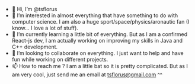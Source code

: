 - 👋 Hi, I’m @tsflorus
- 👀 I’m interested in almost everything that have something to do with computer science. I am also a huge sport/space/physics/aronautic fan (I know... I love a lot of stuff).
- 🌱 I’m currently learning a little bit of everything. But as I am a confirmed React-js dev, I am actually working on improving my skills in Java and C++ development.
- 💞️ I’m looking to collaborate on everything. I just want to help and have fun while working on different projects.
- 📫 How to reach me ? I am a little bat so it is pretty complicated. But as I am very cool, just send me an email at tsflorus@gmail.com ^^

<!---
tsflorus/tsflorus is a ✨ special ✨ repository because its `README.md` (this file) appears on your GitHub profile.
You can click the Preview link to take a look at your changes.
--->
